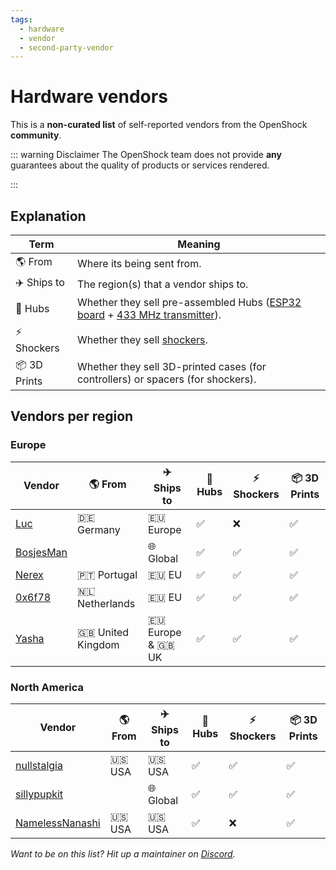 ```yaml
---
tags:
  - hardware
  - vendor
  - second-party-vendor
---
```


# Hardware vendors

This is a **non-curated list** of self-reported vendors from the OpenShock **community**.

::: warning Disclaimer
The OpenShock team does not provide **any** guarantees about the quality of products or services rendered.

:::
## Explanation

| Term                  | Meaning                                                                                                                                            |
| --------------------- | -------------------------------------------------------------------------------------------------------------------------------------------------- |
| :earth_americas: From | Where its being sent from.                                                                                                                         |
| :airplane: Ships to   | The region(s) that a vendor ships to.                                                                                                              |
| :electric_plug: Hubs  | Whether they sell pre-assembled Hubs ([ESP32 board](../../hardware/boards/index.md) + [433 MHz transmitter](../../hardware/transmitter/index.md)). |
| ⚡ Shockers            | Whether they sell [shockers](../../hardware/shockers/index.md).                                                                                    |
| :package: 3D Prints   | Whether they sell 3D-printed cases (for controllers) or spacers (for shockers).                                                                    |

## Vendors per region

### Europe

| Vendor                      | :earth_americas: From | :airplane: Ships to           | :electric_plug: Hubs | ⚡ Shockers         | :package: 3D Prints |
| --------------------------- | --------------------- | ----------------------------- | -------------------- | ------------------ | ------------------- |
| [Luc](./luc.md)             | 🇩🇪 Germany             | 🇪🇺 Europe                      | :white_check_mark:   | :x:                | :white_check_mark:  |
| [BosjesMan](./bosjesman.md) |                       | :globe_with_meridians: Global | :white_check_mark:   | :white_check_mark: | :white_check_mark:  |
| [Nerex](./nerex.md)         | 🇵🇹 Portugal            | 🇪🇺 EU                          | :white_check_mark:   | :white_check_mark: | :white_check_mark:  |
| [0x6f78](./0x6f78.md)       | 🇳🇱 Netherlands         | 🇪🇺 EU                          | :white_check_mark:   | :white_check_mark: | :white_check_mark:  |
| [Yasha](./yasha.md)         | 🇬🇧 United Kingdom      | 🇪🇺 Europe & 🇬🇧 UK               | :white_check_mark:   | :white_check_mark: | :white_check_mark:  |

### North America

| Vendor                                  | :earth_americas: From | :airplane: Ships to           | :electric_plug: Hubs | ⚡ Shockers         | :package: 3D Prints |
| --------------------------------------- | --------------------- | ----------------------------- | -------------------- | ------------------ | ------------------- |
| [nullstalgia](./nullstalgia.md)         | 🇺🇸 USA                 | 🇺🇸 USA                         | :white_check_mark:   | :white_check_mark: | :white_check_mark:  |
| [sillypupkit](./sillypupkit.md)         |                       | :globe_with_meridians: Global | :white_check_mark:   | :white_check_mark: | :white_check_mark:  |
| [NamelessNanashi](./namelessnanashi.md) | 🇺🇸 USA                 | 🇺🇸 USA                         | :white_check_mark:   | :x:                | :white_check_mark:  |

_Want to be on this list? Hit up a maintainer on [Discord](https://discord.gg/OpenShock)._
